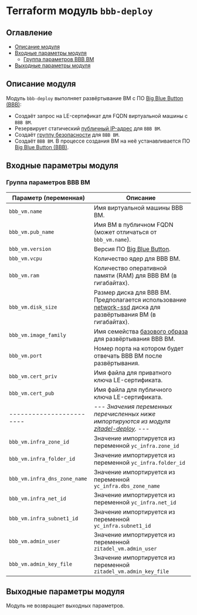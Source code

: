 
# Terraform модуль `bbb-deploy` 

## Оглавление
* [Описание модуля](#bbb-overview)
* [Входные параметры модуля](#bbb-inputs)
  * [Группа параметров BBB ВМ](#bbb-input-vm)
* [Выходные параметры модуля](#bbb-outputs)


## Описание модуля <a id="bbb-overview"/></a>

Модуль `bbb-deploy` выполняет развёртывание ВМ с ПО [Big Blue Button (BBB)](https://docs.bigbluebutton.org):
* Создаёт запрос на LE-сертификат для FQDN виртуальной машины с `BBB ВМ`.
* Резервирует статический [публичный IP-адрес](https://yandex.cloud/ru/docs/vpc/concepts/address#public-addresses) для `BBB ВМ`.
* Создаёт [группу безопасности](https://yandex.cloud/ru/docs/vpc/concepts/security-groups) для `BBB ВМ`.
* Создаёт `BBB ВМ`. В процессе создания ВМ на неё устанавливается ПО [Big Blue Button (BBB)](https://docs.bigbluebutton.org).


## Входные параметры модуля <a id="bbb-inputs"/></a>

### Группа параметров BBB ВМ<a id="bbb-input-vm"/></a>

| Параметр (переменная) | Описание |
| - | -
| `bbb_vm.name` | Имя виртуальной машины BBB ВМ. |
| `bbb_vm.pub_name` | Имя ВМ в публичном FQDN (может отличаться от `bbb_vm.name`). |
| `bbb_vm.version` | Версия ПО [Big Blue Button](https://docs.bigbluebutton.org). |
| `bbb_vm.vcpu` | Количество ядер для BBB ВМ. |
| `bbb_vm.ram` | Количество оперативной памяти (RAM) для BBB ВМ (в гигабайтах). |
| `bbb_vm.disk_size` | Размер диска для BBB ВМ. Предполагается использование [network-ssd](https://yandex.cloud/ru/docs/compute/concepts/disk#disks-types) диска для развёртывания ВМ (в гигабайтах).|
| `bbb_vm.image_family` | Имя семейства [базового образа](https://yandex.cloud/ru/docs/compute/concepts/image) для развёртывания BBB ВМ. |
| `bbb_vm.port` | Номер порта на котором будет отвечать ВВВ ВМ после развёртывания.|
| `bbb_vm.cert_priv` | Имя файла для приватного ключа LE-сертификата. |
| `bbb_vm.cert_pub` | Имя файла для публичного ключа LE-сертификата. |
| ------------------------ | *--- Значения переменных перечисленных ниже импортируются из модуля [zitadel-deploy](../zitadel-deploy/README.md). ---* |
| `bbb_vm.infra_zone_id` | Значение импортируется из переменной `yc_infra.zone_id` |
| `bbb_vm.infra_folder_id` | Значение импортируется из переменной `yc_infra.folder_id` |
| `bbb_vm.infra_dns_zone_name` | Значение импортируется из переменной `yc_infra.dbs_zone_name` |
| `bbb_vm.infra_net_id` | Значение импортируется из переменной `yc_infra.net_id` |
| `bbb_vm.infra_subnet1_id` | Значение импортируется из переменной `yc_infra.subnet1_id` |
| `bbb_vm.admin_user` | Значение импортируется из переменной `zitadel_vm.admin_user` |
| `bbb_vm.admin_key_file` | Значение импортируется из переменной `zitadel_vm.admin_key_file` |


## Выходные параметры модуля <a id="bbb-outputs"/></a>

Модуль не возвращает выходных параметров.
